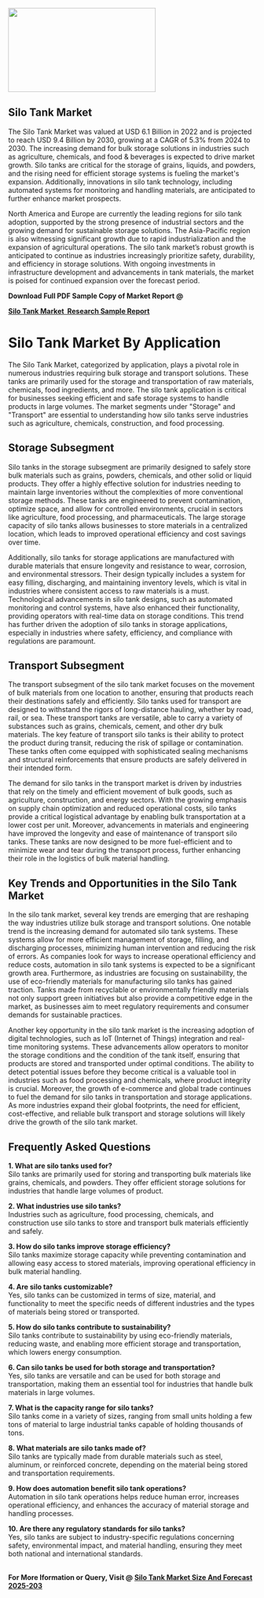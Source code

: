 <p><img class="alignnone size-medium wp-image-20088" src="https://ffe5etoiles.com/wp-content/uploads/2024/12/MST1-300x171.png" alt="" width="300" height="171" /></p><p><p> <h2>Silo Tank Market </h2><p>The Silo Tank Market was valued at USD 6.1 Billion in 2022 and is projected to reach USD 9.4 Billion by 2030, growing at a CAGR of 5.3% from 2024 to 2030. The increasing demand for bulk storage solutions in industries such as agriculture, chemicals, and food & beverages is expected to drive market growth. Silo tanks are critical for the storage of grains, liquids, and powders, and the rising need for efficient storage systems is fueling the market's expansion. Additionally, innovations in silo tank technology, including automated systems for monitoring and handling materials, are anticipated to further enhance market prospects.</p><p>North America and Europe are currently the leading regions for silo tank adoption, supported by the strong presence of industrial sectors and the growing demand for sustainable storage solutions. The Asia-Pacific region is also witnessing significant growth due to rapid industrialization and the expansion of agricultural operations. The silo tank market’s robust growth is anticipated to continue as industries increasingly prioritize safety, durability, and efficiency in storage solutions. With ongoing investments in infrastructure development and advancements in tank materials, the market is poised for continued expansion over the forecast period.</p></p><p><strong>Download Full PDF Sample Copy of Market Report @</strong></p><p><strong><a href="https://www.verifiedmarketreports.com/download-sample/?rid=300132&utm_source=Sites-google&utm_medium=265" target="_blank">Silo Tank Market &nbsp;Research Sample Report</a></strong></p><p><h1>Silo Tank Market By Application</h1><p>The Silo Tank Market, categorized by application, plays a pivotal role in numerous industries requiring bulk storage and transport solutions. These tanks are primarily used for the storage and transportation of raw materials, chemicals, food ingredients, and more. The silo tank application is critical for businesses seeking efficient and safe storage systems to handle products in large volumes. The market segments under "Storage" and "Transport" are essential to understanding how silo tanks serve industries such as agriculture, chemicals, construction, and food processing.</p><h2>Storage Subsegment</h2><p>Silo tanks in the storage subsegment are primarily designed to safely store bulk materials such as grains, powders, chemicals, and other solid or liquid products. They offer a highly effective solution for industries needing to maintain large inventories without the complexities of more conventional storage methods. These tanks are engineered to prevent contamination, optimize space, and allow for controlled environments, crucial in sectors like agriculture, food processing, and pharmaceuticals. The large storage capacity of silo tanks allows businesses to store materials in a centralized location, which leads to improved operational efficiency and cost savings over time.</p><p>Additionally, silo tanks for storage applications are manufactured with durable materials that ensure longevity and resistance to wear, corrosion, and environmental stressors. Their design typically includes a system for easy filling, discharging, and maintaining inventory levels, which is vital in industries where consistent access to raw materials is a must. Technological advancements in silo tank designs, such as automated monitoring and control systems, have also enhanced their functionality, providing operators with real-time data on storage conditions. This trend has further driven the adoption of silo tanks in storage applications, especially in industries where safety, efficiency, and compliance with regulations are paramount.</p><h2>Transport Subsegment</h2><p>The transport subsegment of the silo tank market focuses on the movement of bulk materials from one location to another, ensuring that products reach their destinations safely and efficiently. Silo tanks used for transport are designed to withstand the rigors of long-distance hauling, whether by road, rail, or sea. These transport tanks are versatile, able to carry a variety of substances such as grains, chemicals, cement, and other dry bulk materials. The key feature of transport silo tanks is their ability to protect the product during transit, reducing the risk of spillage or contamination. These tanks often come equipped with sophisticated sealing mechanisms and structural reinforcements that ensure products are safely delivered in their intended form.</p><p>The demand for silo tanks in the transport market is driven by industries that rely on the timely and efficient movement of bulk goods, such as agriculture, construction, and energy sectors. With the growing emphasis on supply chain optimization and reduced operational costs, silo tanks provide a critical logistical advantage by enabling bulk transportation at a lower cost per unit. Moreover, advancements in materials and engineering have improved the longevity and ease of maintenance of transport silo tanks. These tanks are now designed to be more fuel-efficient and to minimize wear and tear during the transport process, further enhancing their role in the logistics of bulk material handling.</p><h2>Key Trends and Opportunities in the Silo Tank Market</h2><p>In the silo tank market, several key trends are emerging that are reshaping the way industries utilize bulk storage and transport solutions. One notable trend is the increasing demand for automated silo tank systems. These systems allow for more efficient management of storage, filling, and discharging processes, minimizing human intervention and reducing the risk of errors. As companies look for ways to increase operational efficiency and reduce costs, automation in silo tank systems is expected to be a significant growth area. Furthermore, as industries are focusing on sustainability, the use of eco-friendly materials for manufacturing silo tanks has gained traction. Tanks made from recyclable or environmentally friendly materials not only support green initiatives but also provide a competitive edge in the market, as businesses aim to meet regulatory requirements and consumer demands for sustainable practices.</p><p>Another key opportunity in the silo tank market is the increasing adoption of digital technologies, such as IoT (Internet of Things) integration and real-time monitoring systems. These advancements allow operators to monitor the storage conditions and the condition of the tank itself, ensuring that products are stored and transported under optimal conditions. The ability to detect potential issues before they become critical is a valuable tool in industries such as food processing and chemicals, where product integrity is crucial. Moreover, the growth of e-commerce and global trade continues to fuel the demand for silo tanks in transportation and storage applications. As more industries expand their global footprints, the need for efficient, cost-effective, and reliable bulk transport and storage solutions will likely drive the growth of the silo tank market.</p><h2>Frequently Asked Questions</h2><p><b>1. What are silo tanks used for?</b><br> Silo tanks are primarily used for storing and transporting bulk materials like grains, chemicals, and powders. They offer efficient storage solutions for industries that handle large volumes of product.</p><p><b>2. What industries use silo tanks?</b><br> Industries such as agriculture, food processing, chemicals, and construction use silo tanks to store and transport bulk materials efficiently and safely.</p><p><b>3. How do silo tanks improve storage efficiency?</b><br> Silo tanks maximize storage capacity while preventing contamination and allowing easy access to stored materials, improving operational efficiency in bulk material handling.</p><p><b>4. Are silo tanks customizable?</b><br> Yes, silo tanks can be customized in terms of size, material, and functionality to meet the specific needs of different industries and the types of materials being stored or transported.</p><p><b>5. How do silo tanks contribute to sustainability?</b><br> Silo tanks contribute to sustainability by using eco-friendly materials, reducing waste, and enabling more efficient storage and transportation, which lowers energy consumption.</p><p><b>6. Can silo tanks be used for both storage and transportation?</b><br> Yes, silo tanks are versatile and can be used for both storage and transportation, making them an essential tool for industries that handle bulk materials in large volumes.</p><p><b>7. What is the capacity range for silo tanks?</b><br> Silo tanks come in a variety of sizes, ranging from small units holding a few tons of material to large industrial tanks capable of holding thousands of tons.</p><p><b>8. What materials are silo tanks made of?</b><br> Silo tanks are typically made from durable materials such as steel, aluminum, or reinforced concrete, depending on the material being stored and transportation requirements.</p><p><b>9. How does automation benefit silo tank operations?</b><br> Automation in silo tank operations helps reduce human error, increases operational efficiency, and enhances the accuracy of material storage and handling processes.</p><p><b>10. Are there any regulatory standards for silo tanks?</b><br> Yes, silo tanks are subject to industry-specific regulations concerning safety, environmental impact, and material handling, ensuring they meet both national and international standards.</p><strong><br />For More Iformation or Query, Visit @ <a href="https://www.verifiedmarketreports.com/product/silo-tank-market/" target="_blank">Silo Tank Market Size And Forecast 2025-203</a></strong></p>
